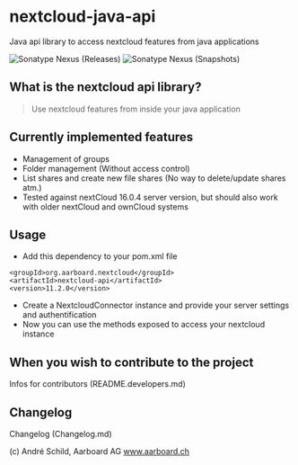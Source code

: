 # nextcloud-java-api
Java api library to access nextcloud features from java applications

![Sonatype Nexus (Releases)](https://img.shields.io/nexus/r/org.aarboard.nextcloud/nextcloud-api?label=release&nexusVersion=2&server=https%3A%2F%2Foss.sonatype.org%2F)
![Sonatype Nexus (Snapshots)](https://img.shields.io/nexus/s/org.aarboard.nextcloud/nextcloud-api?label=snapshot&server=https%3A%2F%2Foss.sonatype.org%2F)

## What is the nextcloud api library?
> Use nextcloud features from inside your java application

## Currently implemented features
- Management of groups
- Folder management (Without access control)
- List shares and create new file shares (No way to delete/update shares atm.)
- Tested against nextCloud 16.0.4 server version, but should also work with older nextCloud and ownCloud systems

## Usage
- Add this dependency to your pom.xml file
```
<groupId>org.aarboard.nextcloud</groupId>
<artifactId>nextcloud-api</artifactId>
<version>11.2.0</version>
```

- Create a NextcloudConnector instance and provide your server settings and authentification
- Now you can use the methods exposed to access your nextcloud instance

## When you wish to contribute to the project
Infos for contributors (README.developers.md)

## Changelog
Changelog (Changelog.md)


(c) André Schild, Aarboard AG www.aarboard.ch
